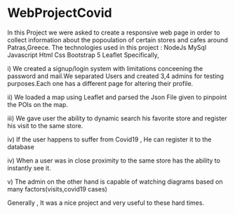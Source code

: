 # WebProjectCovid
In this Project we were asked to create a responsive web page  in order to collect information about the popoulation of certain stores and cafes around Patras,Greece.
The technologies used in this project :
NodeJs
MySql
Javascript
Html 
Css Bootstrap 5 
Leaflet
Specifically,

i) We created a signup/login system with limitations conceening the password and mail.We separated Users and created 3,4 admins for testing purposes.Each one has a different page for altering their profile.

ii) We loaded a map using Leaflet and parsed the Json File given to pinpoint the POIs on the map.

iii) We gave user the ability to dynamic search his favorite store and register his visit to the same store.

iv) If the user happens to suffer from Covid19 , He can register it to the database

iv) When a user was in close proximity to the same store has the ability to instantly see it.

v) The admin on the other hand is capable of watching diagrams based on many factors(visits,covid19 cases)

Generally , It was a nice project and very useful to these hard times.

